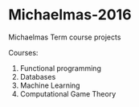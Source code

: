 # Michaelmas-2016
Michaelmas Term course projects

Courses:
  1) Functional programming
  2) Databases
  3) Machine Learning
  4) Computational Game Theory

